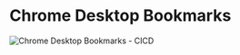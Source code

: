 # Chrome Desktop Bookmarks

![Chrome Desktop Bookmarks - CICD](https://github.com/rudeshko/chrome-bookmarks/workflows/Chrome%20Bookmarks%20-%20CICD/badge.svg)